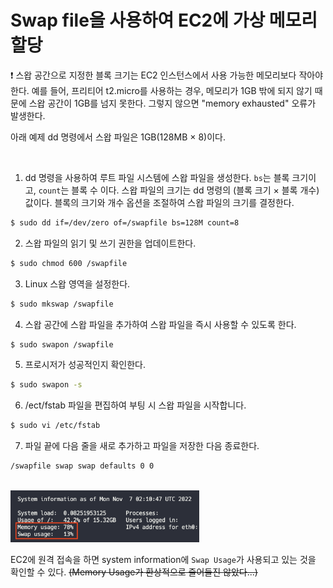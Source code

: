 # Swap file을 사용하여 EC2에 가상 메모리 할당

❗️ 스왑 공간으로 지정한 블록 크기는 EC2 인스턴스에서 사용 가능한 메모리보다 작아야 한다. 예를 들어, 프리티어 t2.micro를 사용하는 경우, 메모리가 1GB 밖에 되지 않기 때문에 스왑 공간이 1GB를 넘지 못한다. 그렇지 않으면 "memory exhausted" 오류가 발생한다.

아래 예제 dd 명령에서 스왑 파일은 1GB(128MB × 8)이다.

<br>

1. dd 명령을 사용하여 루트 파일 시스템에 스왑 파일을 생성한다. `bs`는 블록 크기이고, `count`는 블록 수 이다. 스왑 파일의 크기는 dd 명령의 (블록 크기 × 블록 개수) 값이다. 블록의 크기와 개수 옵션을 조절하여 스왑 파일의 크기를 결정한다.

```bash
$ sudo dd if=/dev/zero of=/swapfile bs=128M count=8
```

2. 스왑 파일의 읽기 및 쓰기 권한을 업데이트한다.

```bash
$ sudo chmod 600 /swapfile
```

3. Linux 스왑 영역을 설정한다.

```bash
$ sudo mkswap /swapfile
```

4. 스왑 공간에 스왑 파일을 추가하여 스왑 파일을 즉시 사용할 수 있도록 한다.

```bash
$ sudo swapon /swapfile
```

5. 프로시저가 성공적인지 확인한다.

```bash
$ sudo swapon -s
```

6. /ect/fstab 파일을 편집하여 부팅 시 스왑 파일을 시작합니다.

```bash
$ sudo vi /etc/fstab
```

7. 파일 끝에 다음 줄을 새로 추가하고 파일을 저장한 다음 종료한다.

```bash
/swapfile swap swap defaults 0 0
```

<br>

<img src="../images/AWS/swap/sysInfo.png" width=60% height=20%>

EC2에 원격 접속을 하면 system information에 `Swap Usage`가 사용되고 있는 것을 확인할 수 있다. ~~(Memory Usage가 환상적으로 줄어들진 않았다...)~~